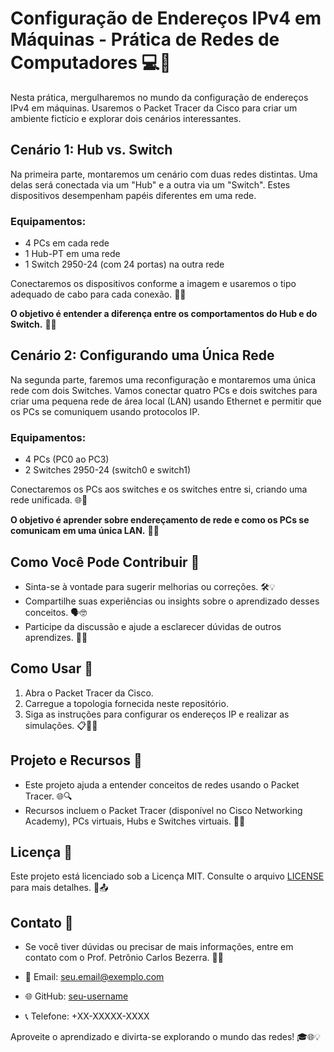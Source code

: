# Configuração de Endereços IPv4 em Máquinas - Prática de Redes de Computadores 💻🔌

Nesta prática, mergulharemos no mundo da configuração de endereços IPv4 em máquinas. Usaremos o Packet Tracer da Cisco para criar um ambiente fictício e explorar dois cenários interessantes.

## Cenário 1: Hub vs. Switch

Na primeira parte, montaremos um cenário com duas redes distintas. Uma delas será conectada via um "Hub" e a outra via um "Switch". Estes dispositivos desempenham papéis diferentes em uma rede.

### Equipamentos:
- 4 PCs em cada rede
- 1 Hub-PT em uma rede
- 1 Switch 2950-24 (com 24 portas) na outra rede

Conectaremos os dispositivos conforme a imagem e usaremos o tipo adequado de cabo para cada conexão. 🧩🔌

**O objetivo é entender a diferença entre os comportamentos do Hub e do Switch.** 🤔🔄

## Cenário 2: Configurando uma Única Rede

Na segunda parte, faremos uma reconfiguração e montaremos uma única rede com dois Switches. Vamos conectar quatro PCs e dois switches para criar uma pequena rede de área local (LAN) usando Ethernet e permitir que os PCs se comuniquem usando protocolos IP.

### Equipamentos:
- 4 PCs (PC0 ao PC3)
- 2 Switches 2950-24 (switch0 e switch1)

Conectaremos os PCs aos switches e os switches entre si, criando uma rede unificada. 🌐🔗

**O objetivo é aprender sobre endereçamento de rede e como os PCs se comunicam em uma única LAN.** 📡👥

## Como Você Pode Contribuir 🤝

- Sinta-se à vontade para sugerir melhorias ou correções. 🛠️💡
- Compartilhe suas experiências ou insights sobre o aprendizado desses conceitos. 🗣️🤓
- Participe da discussão e ajude a esclarecer dúvidas de outros aprendizes. 💬🙋

## Como Usar 🚀

1. Abra o Packet Tracer da Cisco.
2. Carregue a topologia fornecida neste repositório.
3. Siga as instruções para configurar os endereços IP e realizar as simulações. 📋👩‍💻

## Projeto e Recursos 🔧

- Este projeto ajuda a entender conceitos de redes usando o Packet Tracer. 🌐🔍
- Recursos incluem o Packet Tracer (disponível no Cisco Networking Academy), PCs virtuais, Hubs e Switches virtuais. 💼🔮

## Licença 📄

Este projeto está licenciado sob a Licença MIT. Consulte o arquivo [LICENSE](LICENSE) para mais detalhes. 📜📤

## Contato 📧

- Se você tiver dúvidas ou precisar de mais informações, entre em contato com o Prof. Petrônio Carlos Bezerra. 📨📞

- 📧 Email: [seu.email@exemplo.com](mailto:seu.email@exemplo.com)
- 🌐 GitHub: [seu-username](https://github.com/seu-username)
- 📞 Telefone: +XX-XXXXX-XXXX

Aproveite o aprendizado e divirta-se explorando o mundo das redes! 🎓🌐💡
